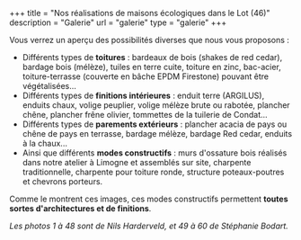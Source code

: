 +++
title = "Nos réalisations de maisons écologiques dans le Lot (46)"
description = "Galerie"
url = "galerie"
type = "galerie"
+++

Vous verrez un aperçu des possibilités diverses que nous vous proposons :

* Différents types de **toitures** : bardeaux de bois (shakes de red cedar), bardage bois (mélèze), tuiles en terre cuite, toiture en zinc, bac-acier, toiture-terrasse (couverte en bâche EPDM Firestone) pouvant être végétalisées...
* Différents types de **finitions intérieures** : enduit terre (ARGILUS), enduits chaux, volige peuplier, volige mélèze brute ou rabotée, plancher chêne, plancher frêne olivier, tommettes de la tuilerie de Condat...
* Différents types de **parements extérieurs** : plancher acacia de pays ou chêne de pays en terrasse, bardage mélèze, bardage Red cedar, enduits à la chaux...
* Ainsi que différents **modes constructifs** : murs d'ossature bois réalisés dans notre atelier à Limogne et assemblés sur site, charpente traditionnelle, charpente pour toiture ronde, structure poteaux-poutres et chevrons porteurs.

Comme le montrent ces images, ces modes constructifs permettent **toutes sortes d'architectures et de finitions**.

*Les photos 1 à 48 sont de Nils Harderveld, et 49 à 60 de Stéphanie Bodart.*

